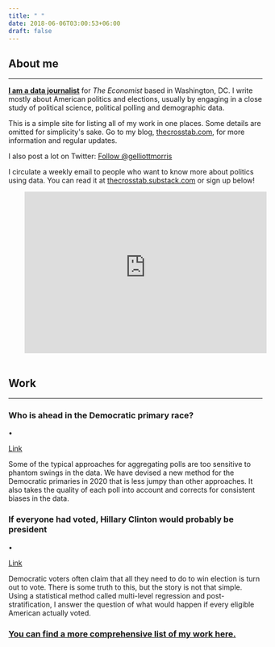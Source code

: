 ```yaml
---
title: " "
date: 2018-06-06T03:00:53+06:00
draft: false
---
```


## About me

---

**[I am a data journalist](https://mediadirectory.economist.com/people/g-elliott-morris-2/)** for _The Economist_ based in Washington, DC. I write mostly about American politics and elections, usually by engaging in a close study of political science, political polling and demographic data.

This is a simple site for listing all of my work in one places. Some details are omitted for simplicity's sake. Go to my blog, [thecrosstab.com](https://www.thecrosstab.com), for more information and regular updates.

I also post a lot on Twitter: <a href="https://twitter.com/gelliottmorris?ref_src=twsrc%5Etfw" class="twitter-follow-button" data-show-count="true">Follow @gelliottmorris</a><script async src="https://platform.twitter.com/widgets.js" charset="utf-8"></script>

I circulate a weekly email to people who want to know more about politics using data. You can read it at [thecrosstab.substack.com](https://thecrosstab.substack.com) or sign up below!

<div style="padding-left:2rem; padding-right:2rem; max-width:100%">
<iframe width="480" height="320" src="https://thecrosstab.substack.com/embed" frameborder="0" scrolling="no"></iframe>
</div>

<br>

## Work

---

<div class='project' id = 'proj dem primaries'>
<p class='project_title'>

<h3>Who is ahead in the Democratic primary race? </h3> • 

<a href='https://projects.economist.com/democratic-primaries-2020/'>Link</a>
</p>

<p class='project_text'>
Some of the typical approaches for aggregating polls are too sensitive to phantom swings in the data. We have devised a new method for the Democratic primaries in 2020 that is less jumpy than other approaches. It also takes the quality of each poll into account and corrects for consistent biases in the data.
</p>

</div>


<div class='project' id = 'if everyone voted'>

<p class='project_title'>

<h3>If everyone had voted, Hillary Clinton would probably be president </h3> • 

<a href='https://www.economist.com/graphic-detail/2019/07/06/if-everyone-had-voted-hillary-clinton-would-probably-be-president?fsrc=scn/tw/te/bl/ed/ifeveryonehadvotedhillaryclintonwouldprobablybepresidentthesilentnearmajority'>Link</a>
</p>

<p class='project_text'>
Democratic voters often claim that all they need to do to win election is turn out to vote. There is some truth to this, but the story is not that simple. Using a statistical method called multi-level regression and post-stratification, I answer the question of what would happen if every eligible American actually voted.
</p>

</div>

<div class='project' id = 'read more'>

<h3><a href="https://www.thecrosstab.com/writing/">You can find a more comprehensive list of my work here.</a></h3>

</div>